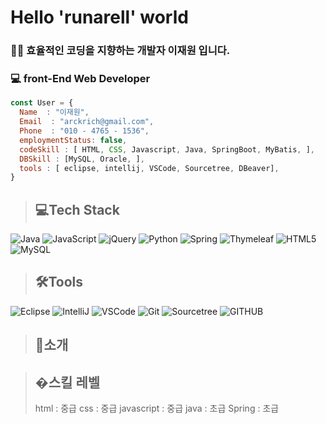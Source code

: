 <h1>Hello 'runarell' world</h1>
<!--My Skill List-->
<!--나의 연락처-->
<!--나의 프로젝트-->
<!--나의 MBTI-->
<!--성격-->
<!---->
<!--나의 MBTI-->

<!--짧은 소개-->
<h3>🧙‍♂️ 효율적인 코딩을 지향하는 개발자 이재원 입니다.</h3>
<h3>💻 front-End Web Developer </h3>


```javascript
const User = {
  Name  : "이재원",
  Email  : "arckrich@gmail.com", 
  Phone  : "010 - 4765 - 1536",
  employmentStatus: false,
  codeSkill : [ HTML, CSS, Javascript, Java, SpringBoot, MyBatis, ],
  DBSkill : [MySQL, Oracle, ],
  tools : [ eclipse, intellij, VSCode, Sourcetree, DBeaver],
}
```


> <h2>💻Tech Stack</h2>
![Java](https://img.shields.io/badge/java-%23ED8B00.svg?style=for-the-badge&logo=java&logoColor=white)
![JavaScript](https://img.shields.io/badge/javascript-%23323330.svg?style=for-the-badge&logo=javascript&logoColor=%23F7DF1E)
![jQuery](https://img.shields.io/badge/jquery-%230769AD.svg?style=for-the-badge&logo=jquery&logoColor=white)
![Python](https://img.shields.io/badge/python-3670A0?style=for-the-badge&logo=python&logoColor=ffdd54)
![Spring](https://img.shields.io/badge/spring-%236DB33F.svg?style=for-the-badge&logo=spring&logoColor=white)
![Thymeleaf](https://img.shields.io/badge/Thymeleaf-%23005C0F.svg?style=for-the-badge&logo=Thymeleaf&logoColor=white)
![HTML5](https://img.shields.io/badge/html5-%23E34F26.svg?style=for-the-badge&logo=html5&logoColor=white)
![MySQL](https://img.shields.io/badge/mysql-%2300f.svg?style=for-the-badge&logo=mysql&logoColor=white)



> <h2>🛠Tools</h2>
![Eclipse](https://img.shields.io/badge/Eclipse-2C2255.svg?style=flat&logo=Eclipse&logoColor=white)
![IntelliJ](https://img.shields.io/badge/IntelliJ-000000.svg?style=flat&logo=IntelliJIDEA&logoColor=white)
![VSCode](https://img.shields.io/badge/VSCode-007ACC.svg?style=flat&logo=visualstudiocode&logoColor=white)
![Git](https://img.shields.io/badge/Git-F05032.svg?style=flat&logo=Git&logoColor=white)
![Sourcetree](https://img.shields.io/badge/Sourcetree-0052CC.svg?style=flat&logo=Sourcetree&logoColor=white)
![GITHUB](https://img.shields.io/badge/github-181717.svg?style=flat&logo=github&logoColor=white)



> <h2>📃소개</h2>
<!-- > 저는 효율적인 코딩을 추구하는 퍼블리셔 입니다.
> 배우기에 힘쓰고 나의 성장이 곧 회사의 성장이라 생각하며 일합니다.<br>
> 책임감을 가지고 나의 일에 최선을 다해 좋은 결과를 만듭니다.<br>
> 자만하지 않고 어떤 사일을 합니다.<br>
> 모든 일에 긍정적인 자세로 임하고 부정적인 생각으로 일의 보안점을 생각합니다. -->

> <h2>�스킬 레벨</h2>
> html : 중급
> css : 중급
> javascript : 중급
> java : 초급
> Spring : 초급

 
  
